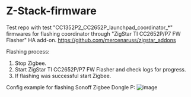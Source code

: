 # Z-Stack-firmware
Test repo with test "CC1352P2_CC2652P_launchpad_coordinator_*" firmwares for flashing coordinator through "ZigStar TI CC2652P/P7 FW Flasher" HA add-on.
https://github.com/mercenaruss/zigstar_addons

Flashing process:
1) Stop Zigbee.
2) Start ZigStar TI CC2652P/P7 FW Flasher and check logs for progress.
3) If flashing was successful start Zigbee.

Config example for flashing Sonoff Zigbee Dongle P:
![image](https://github.com/user-attachments/assets/9d563024-e9d2-4c34-92c1-fec17f8572bb)

